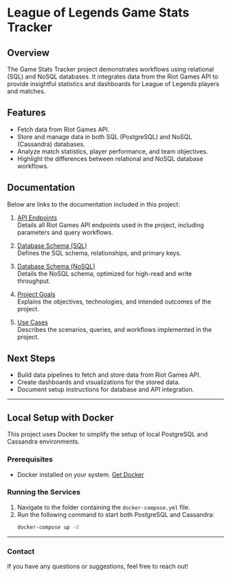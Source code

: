 # League of Legends Game Stats Tracker

## Overview

The Game Stats Tracker project demonstrates workflows using relational (SQL) and NoSQL databases. It integrates data from the Riot Games API to provide insightful statistics and dashboards for League of Legends players and matches.

## Features

- Fetch data from Riot Games API.
- Store and manage data in both SQL (PostgreSQL) and NoSQL (Cassandra) databases.
- Analyze match statistics, player performance, and team objectives.
- Highlight the differences between relational and NoSQL database workflows.

## Documentation

Below are links to the documentation included in this project:

1. [API Endpoints](docs/api_endpoints.md)  
   Details all Riot Games API endpoints used in the project, including parameters and query workflows.

2. [Database Schema (SQL)](docs/database_schema_SQL.md)  
   Defines the SQL schema, relationships, and primary keys.

3. [Database Schema (NoSQL)](docs/database_schema_NoSQL.md)  
   Details the NoSQL schema, optimized for high-read and write throughput.

4. [Project Goals](docs/project_goals.md)  
   Explains the objectives, technologies, and intended outcomes of the project.

5. [Use Cases](docs/use_cases.md)  
   Describes the scenarios, queries, and workflows implemented in the project.

## Next Steps

- Build data pipelines to fetch and store data from Riot Games API.
- Create dashboards and visualizations for the stored data.
- Document setup instructions for database and API integration.

---
## Local Setup with Docker

This project uses Docker to simplify the setup of local PostgreSQL and Cassandra environments.

### Prerequisites
- Docker installed on your system. [Get Docker](https://docs.docker.com/get-docker/)

### Running the Services
1. Navigate to the folder containing the `docker-compose.yml` file.
2. Run the following command to start both PostgreSQL and Cassandra:
   ```bash
   docker-compose up -d

---

### Contact

If you have any questions or suggestions, feel free to reach out!
